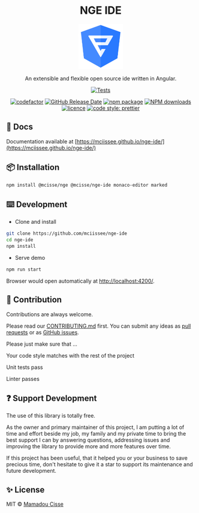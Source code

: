 <!-- markdownlint-disable MD033 -->

<h1 align="center"> NGE IDE</h1>

<div align="center">
  <img src="./projects/demo/src/assets/images/nge.svg" alt="Logo NGE" width="120px" />
</div>

<div align="center">

An extensible and flexible open source ide written in Angular.

[![Tests](https://github.com/mciissee/nge-ide/workflows/Tests/badge.svg)](https://github.com/mciissee/nge-ide/actions/)
<!-- [![codecov](https://codecov.io/gh/mciissee/nge-ide/branch/main/graph/badge.svg)](https://codecov.io/gh/mciissee/nge-ide) -->
[![codefactor](https://www.codefactor.io/repository/github/mciissee/nge-ide/badge/main)](https://www.codefactor.io/repository/github/mciissee/nge-ide/overview/main)
[![GitHub Release Date](https://img.shields.io/github/release-date/mciissee/nge-ide.svg)](https://github.com/mciissee/nge-ide/releases)
[![npm package](https://img.shields.io/npm/v/@mcisse/nge-ide.svg)](https://www.npmjs.org/package/@mcisse/nge-ide)
[![NPM downloads](http://img.shields.io/npm/dm/@mcisse/nge-ide.svg)](https://npmjs.org/package/@mcisse/nge-ide)
[![licence](https://img.shields.io/github/license/mciissee/nge-ide)](https://github.com/mciissee/nge-ide/blob/main/LICENSE)
[![code style: prettier](https://img.shields.io/badge/code_style-prettier-ff69b4.svg)](https://github.com/prettier/prettier)

</div>

## 📄 Docs

Documentation available at [https://mciissee.github.io/nge-ide/](https://mciissee.github.io/nge-ide/)

## 📦 Installation

```bash
npm install @mcisse/nge @mcisse/nge-ide monaco-editor marked
```

## ⌨️ Development

* Clone and install

```bash
git clone https://github.com/mciissee/nge-ide
cd nge-ide
npm install
```

* Serve demo

```bash
npm run start
```

Browser would open automatically at <http://localhost:4200/>.

## 🤝 Contribution

Contributions are always welcome. <br/>

Please read our [CONTRIBUTING.md](https://github.com/mciissee/nge-ide/blob/main/CONTRIBUTING.md) first. You can submit any ideas as [pull requests](https://github.com/mciissee/nge-ide/pulls) or as [GitHub issues](https://github.com/mciissee/nge-ide/issues).

Please just make sure that ...

Your code style matches with the rest of the project

Unit tests pass

Linter passes

## ❓ Support Development

The use of this library is totally free.

As the owner and primary maintainer of this project, I am putting a lot of time and effort beside my job, my family and my private time to bring the best support I can by answering questions, addressing issues and improving the library to provide more and more features over time.

If this project has been useful, that it helped you or your business to save precious time, don't hesitate to give it a star to support its maintenance and future development.

## ✨ License

MIT © [Mamadou Cisse](https://github.com/mciissee)
